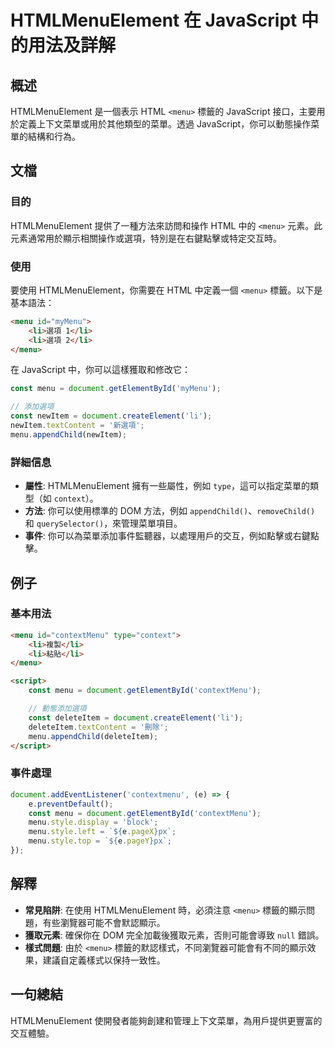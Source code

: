 <!--
Meta Description: # HTMLMenuElement 在 JavaScript 中的用法及詳解 ## 概述 HTMLMenuElement 是一個表示 HTML `<menu>` 標籤的 JavaScript 接口，主要用於定義上下文菜單或用於其他類型的菜單。透過 JavaScript，你可以動態操作菜單的結構和行為...
Meta Keywords: menu, htmlmenuelement, javascript, document, html
-->

# HTMLMenuElement 在 JavaScript 中的用法及詳解

## 概述
HTMLMenuElement 是一個表示 HTML `<menu>` 標籤的 JavaScript 接口，主要用於定義上下文菜單或用於其他類型的菜單。透過 JavaScript，你可以動態操作菜單的結構和行為。

## 文檔
### 目的
HTMLMenuElement 提供了一種方法來訪問和操作 HTML 中的 `<menu>` 元素。此元素通常用於顯示相關操作或選項，特別是在右鍵點擊或特定交互時。

### 使用
要使用 HTMLMenuElement，你需要在 HTML 中定義一個 `<menu>` 標籤。以下是基本語法：

```html
<menu id="myMenu">
    <li>選項 1</li>
    <li>選項 2</li>
</menu>
```

在 JavaScript 中，你可以這樣獲取和修改它：

```javascript
const menu = document.getElementById('myMenu');

// 添加選項
const newItem = document.createElement('li');
newItem.textContent = '新選項';
menu.appendChild(newItem);
```

### 詳細信息
- **屬性**: HTMLMenuElement 擁有一些屬性，例如 `type`，這可以指定菜單的類型（如 `context`）。
- **方法**: 你可以使用標準的 DOM 方法，例如 `appendChild()`、`removeChild()` 和 `querySelector()`，來管理菜單項目。
- **事件**: 你可以為菜單添加事件監聽器，以處理用戶的交互，例如點擊或右鍵點擊。

## 例子
### 基本用法
```html
<menu id="contextMenu" type="context">
    <li>複製</li>
    <li>粘貼</li>
</menu>

<script>
    const menu = document.getElementById('contextMenu');

    // 動態添加選項
    const deleteItem = document.createElement('li');
    deleteItem.textContent = '刪除';
    menu.appendChild(deleteItem);
</script>
```

### 事件處理
```javascript
document.addEventListener('contextmenu', (e) => {
    e.preventDefault();
    const menu = document.getElementById('contextMenu');
    menu.style.display = 'block';
    menu.style.left = `${e.pageX}px`;
    menu.style.top = `${e.pageY}px`;
});
```

## 解釋
- **常見陷阱**: 在使用 HTMLMenuElement 時，必須注意 `<menu>` 標籤的顯示問題，有些瀏覽器可能不會默認顯示。
- **獲取元素**: 確保你在 DOM 完全加載後獲取元素，否則可能會導致 `null` 錯誤。
- **樣式問題**: 由於 `<menu>` 標籤的默認樣式，不同瀏覽器可能會有不同的顯示效果，建議自定義樣式以保持一致性。

## 一句總結
HTMLMenuElement 使開發者能夠創建和管理上下文菜單，為用戶提供更豐富的交互體驗。